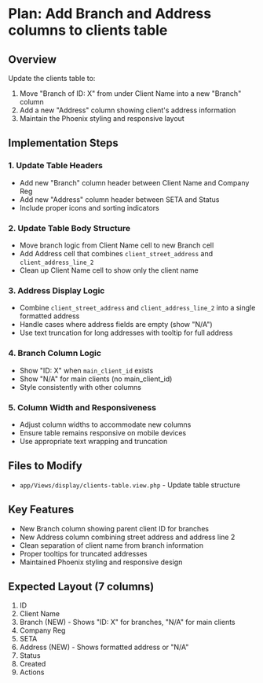 # Plan: Add Branch and Address columns to clients table

## Overview
Update the clients table to:
1. Move "Branch of ID: X" from under Client Name into a new "Branch" column
2. Add a new "Address" column showing client's address information
3. Maintain the Phoenix styling and responsive layout

## Implementation Steps

### 1. Update Table Headers
- Add new "Branch" column header between Client Name and Company Reg
- Add new "Address" column header between SETA and Status
- Include proper icons and sorting indicators

### 2. Update Table Body Structure
- Move branch logic from Client Name cell to new Branch cell
- Add Address cell that combines `client_street_address` and `client_address_line_2`
- Clean up Client Name cell to show only the client name

### 3. Address Display Logic
- Combine `client_street_address` and `client_address_line_2` into a single formatted address
- Handle cases where address fields are empty (show "N/A")
- Use text truncation for long addresses with tooltip for full address

### 4. Branch Column Logic
- Show "ID: X" when `main_client_id` exists
- Show "N/A" for main clients (no main_client_id)
- Style consistently with other columns

### 5. Column Width and Responsiveness
- Adjust column widths to accommodate new columns
- Ensure table remains responsive on mobile devices
- Use appropriate text wrapping and truncation

## Files to Modify
- `app/Views/display/clients-table.view.php` - Update table structure

## Key Features
- New Branch column showing parent client ID for branches
- New Address column combining street address and address line 2
- Clean separation of client name from branch information
- Proper tooltips for truncated addresses
- Maintained Phoenix styling and responsive design

## Expected Layout (7 columns)
1. ID
2. Client Name
3. Branch (NEW) - Shows "ID: X" for branches, "N/A" for main clients
4. Company Reg
5. SETA  
6. Address (NEW) - Shows formatted address or "N/A"
7. Status
8. Created
9. Actions